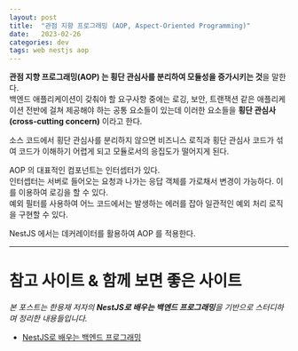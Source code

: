 ```yaml
---
layout: post
title:  "관점 지향 프로그래밍 (AOP, Aspect-Oriented Programming)"
date:   2023-02-26
categories: dev
tags: web nestjs aop
---
```


**관점 지향 프로그래밍(AOP) 는 횡단 관심사를 분리하여 모듈성을 증가시키는 것**을 말한다.  
백엔드 애플리케이션이 갖춰야 할 요구사항 중에는 로깅, 보안, 트랜잭션 같은 애플리케이션 전반에 걸쳐 제공해야 하는 공통 요소들이 있는데
이러한 요소들을 **횡단 관심사(cross-cutting concern)** 이라고 한다.

소스 코드에서 횡단 관심사를 분리하지 않으면 비즈니스 로직과 횡단 관심사 코드가 섞여 코드가 이해하기 어렵게 되고 모듈로서의 응집도가 떨어지게 된다.

AOP 의 대표적인 컴포넌트는 인터셉터가 있다.  
인터셉터는 서버로 들어오는 요청과 나가는 응답 객체를 가로채서 변경이 가능하다. 이를 이용하여 로깅을 할 수 있다.  
예외 필터를 사용하여 어느 코드에서는 발생하는 에러를 잡아 일관적인 예외 처리 로직을 구현할 수 있다.

NestJS 에서는 데커레이터를 활용하여 AOP 를 적용한다.

---

# 참고 사이트 & 함께 보면 좋은 사이트

*본 포스트는 한용재 저자의 **NestJS로 배우는 백엔드 프로그래밍**을 기반으로 스터디하며 정리한 내용들입니다.*

* [NestJS로 배우는 백엔드 프로그래밍](http://www.yes24.com/Product/Goods/115850682)